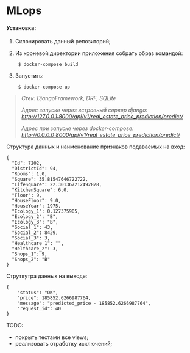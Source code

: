 # MLops

#### Установка:
1. Склонировать данный репозиторий;
2. Из корневой директории приложения собрать образ командой:

        $ docker-compose build
3. Запустить:

        $ docker-compose up
 

>_Стек: DjangoFramework, DRF, SQLite_
>
>_Адрес запуске через встроеный сервер django:_
>_http://127.0.0.1:8000/api/v1/real_estate_price_prediction/predict/_
>
>_Адрес при запуске через docker-compose:_ 
>_http://0.0.0.0:8000/api/v1/real_estate_price_prediction/predict/_

Структура данных и наименование признаков подаваемых на вход:

    {
      "Id": 7202,
      "DistrictId": 94,
      "Rooms": 1.0,
      "Square": 35.81547646722722,
      "LifeSquare": 22.301367212492828,
      "KitchenSquare": 6.0,
      "Floor": 9,
      "HouseFloor": 9.0,
      "HouseYear": 1975,
      "Ecology_1": 0.127375905,
      "Ecology_2": "B",
      "Ecology_3": "B",
      "Social_1": 43,
      "Social_2": 8429,
      "Social_3": 3,
      "Healthcare_1": "",
      "Helthcare_2": 3,
      "Shops_1": 9,
      "Shops_2": "B"
    }

Струткутра данных на выходе:

    {
        "status": "OK",
        "price": 185852.6266987764,
        "message": "predicted_price - 185852.6266987764",
        "request_id": 40
    }

TODO:
- покрыть тестами все views;
- реализовать отработку исключений;
